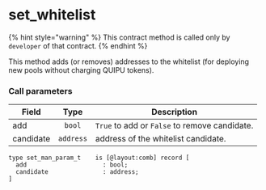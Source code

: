 # set\_whitelist

{% hint style="warning" %}
This contract method is called only by `developer` of that contract.
{% endhint %}

This method adds (or removes) addresses to the whitelist (for deploying new pools without charging QUIPU tokens).

### Call parameters

| Field     |    Type   | Description                                   |
| --------- | :-------: | --------------------------------------------- |
| add       |   `bool`  | `True` to add or `False` to remove candidate. |
| candidate | `address` | address of the whitelist candidate.           |

```pascaligo
type set_man_param_t    is [@layout:comb] record [
  add                     : bool;
  candidate               : address;
]
```

